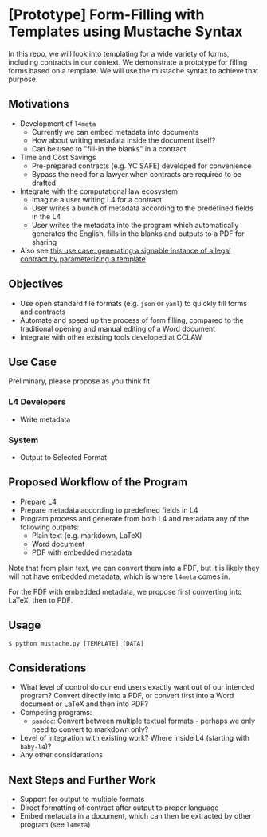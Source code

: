 # [Prototype] Form-Filling with Templates using Mustache Syntax

In this repo, we will look into templating for a wide variety of forms, including contracts in our context. We demonstrate a prototype for filling forms based on a template. We will use the mustache syntax to achieve that purpose.

## Motivations

- Development of `l4meta`
    - Currently we can embed metadata into documents
    - How about writing metadata inside the document itself?
    - Can be used to "fill-in the blanks" in a contract
- Time and Cost Savings
    - Pre-prepared contracts (e.g. YC SAFE) developed for convenience
    - Bypass the need for a lawyer when contracts are required to be drafted
- Integrate with the computational law ecosystem
    - Imagine a user writing L4 for a contract
    - User writes a bunch of metadata according to the predefined fields in the L4
    - User writes the metadata into the program which automatically generates the English, fills in the blanks and outputs to a PDF for sharing
- Also see [this use case: generating a signable instance of a legal contract by parameterizing a template](https://github.com/smucclaw/dsl/tree/main/caseStudies/web-ui#use-case-3-generating-a-signable-instance-of-a-legal-contract-by-parameterizing-a-template)

## Objectives

- Use open standard file formats (e.g. `json` or `yaml`) to quickly fill forms and contracts
- Automate and speed up the process of form filling, compared to the traditional opening and manual editing of a Word document
- Integrate with other existing tools developed at CCLAW

## Use Case

Preliminary, please propose as you think fit.

### L4 Developers
- Write metadata

### System
- Output to Selected Format

## Proposed Workflow of the Program

- Prepare L4
- Prepare metadata according to predefined fields in L4
- Program process and generate from both L4 and metadata any of the following outputs:
    - Plain text (e.g. markdown, LaTeX)
    - Word document
    - PDF with embedded metadata

Note that from plain text, we can convert them into a PDF, but it is likely they will not have embedded metadata, which is where `l4meta` comes in.

For the PDF with embedded metadata, we propose first converting into LaTeX, then to PDF.

## Usage

```console
$ python mustache.py [TEMPLATE] [DATA]
```

## Considerations

- What level of control do our end users exactly want out of our intended program? Convert directly into a PDF, or convert first into a Word document or LaTeX and then into PDF?
- Competing programs:
    - `pandoc`: Convert between multiple textual formats - perhaps we only need to convert to markdown only?
- Level of integration with existing work? Where inside L4 (starting with `baby-l4`)?
- Any other considerations

## Next Steps and Further Work

- Support for output to multiple formats
- Direct formatting of contract after output to proper language
- Embed metadata in a document, which can then be extracted by other program (see `l4meta`)
